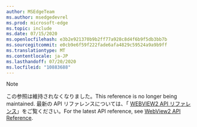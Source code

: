 ```yaml
---
author: MSEdgeTeam
ms.author: msedgedevrel
ms.prod: microsoft-edge
ms.topic: include
ms.date: 07/15/2020
ms.openlocfilehash: e3b2e921370b9b2ff77a928c8d4f6b9f5db3bb7b
ms.sourcegitcommit: e0cb9e6f59f222fade6afa4829c59524a9a9b9ff
ms.translationtype: MT
ms.contentlocale: ja-JP
ms.lasthandoff: 07/20/2020
ms.locfileid: "10883688"
---
```

> [!NOTE]
> <span data-ttu-id="703c4-101">この参照は維持されなくなりました。</span><span class="sxs-lookup"><span data-stu-id="703c4-101">This reference is no longer being maintained.</span></span> <span data-ttu-id="703c4-102">最新の API リファレンスについては、「 [WEBVIEW2 API リファレンス][WebView2APIReference]」をご覧ください。</span><span class="sxs-lookup"><span data-stu-id="703c4-102">For the latest API reference, see [WebView2 API Reference][WebView2APIReference].</span></span>

<!-- image links -->  

<!-- links -->  

[WebView2APIReference]: /microsoft-edge/webview2/webview2-api-reference "WebView2 API リファレンス" 
